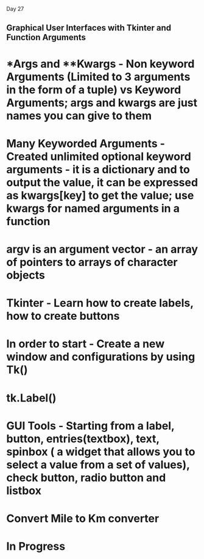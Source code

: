 Day 27

## Graphical User Interfaces with Tkinter and Function Arguments


# *Args and **Kwargs - Non keyword Arguments (Limited to 3 arguments in the form of a tuple) vs Keyword Arguments; args and kwargs are just names you can give to them


# Many Keyworded Arguments - Created unlimited optional keyword arguments - it is a dictionary and to output the value, it can be expressed as kwargs[key] to get the value; use kwargs for named arguments in a function

# argv is an argument vector - an array of pointers to arrays of character objects



# Tkinter - Learn how to create labels, how to create buttons

# In order to start - Create a new window and configurations by using Tk()
# tk.Label()

# GUI Tools - Starting from a label, button, entries(textbox), text, spinbox ( a widget that allows you to select a value from a set of values), check button, radio button and listbox


# Convert Mile to Km converter
# In Progress 